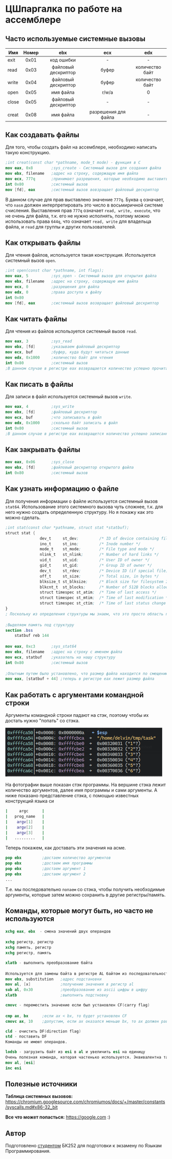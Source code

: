 # ЦШпаргалка по работе на ассемблере

## Часто используемые системные вызовы

| Имя   | Номер |         ebx         |         ecx          |       edx       |
| ----- | :---: | :-----------------: | :------------------: | :-------------: |
| exit  | 0x01  |     код ошибки      |          -           |        -        |
| read  | 0x03  | файловый дескриптор |        буфер         | количество байт |
| write | 0x04  | файловый дескриптор |        буфер         | количество байт |
| open  | 0x05  |      имя файла      |        r/w/a         |        0        |
| close | 0x05  | файловый дескриптор |          -           |        -        |
| creat | 0x08  |      имя файла      | разрешения для файла |        -        |

## Как создавать файлы

Для того, чтобы создать файл на ассемблере, необходимо написать такую конструкцию.

```nasm
;int creat(const char *pathname, mode_t mode) - функция в С
mov eax, 0x8		;sys_create - Системный вызов для создания файла
mov ebx, filename	;адрес на строку, содержащую имя файла
mov ecx, 777q		;принимает разрешения, которые необходимо выставить файлу
int 0x80			;системный вызов
mov [fd], eax		;системный вызов вовзращает файловый дескриптор
```

В данном случае для прав выставлено значение `777q`. Буква `q` означает, что `nasm` должен интерпретировать это число в восьмиричной системе счисления. Выставления прав `777q` означает `read, write, execute`, что не очень для файла, т.к. его не нужно исполнять, поэтому можно использовать права `644q`, что означает `read, write` для владельца файла, и `read` для группы и других пользователей.

## Как открывать файлы

Для чтения файлов, используется такая конструкция.  Используется системный вызов `open`.

```nasm
;int open(const char *pathname, int flags);
mov eax, 5			;sys_open - Системный вызов для открытия файла
mov ebx, filename	;адрес на строку, содержащую имя файла
mov ecx, 0			;разрешения для файла
mov edx, 0			;права доступа к файлу
int 0x80
mov [fd], eax		;системный вызов возвращает файловый дескриптор
```

## Как читать файлы

Для чтения из файлов используется системный вызов `read`.

```nasm
mov eax, 3			;sys_read
mov ebx, [fd]		;указываем файловый дескриптор
mov ecx, buf		;буфер, куда будут читаться данные
mov edx, 0x1000		;количество байт для чтения
int 0x80			;системный вызов
;В данном случае в регистре eax возвращается количество успешно прочитанных байт
```

## Как писать в файлы

Для записи в файл используется системный вызов `write`.

```nasm
mov eax, 4			;sys_write
mov ebx, [fd]		;файловый дескриптор
mov ecx, buf		;что записывать в файл
mov edx, 0x1000		;сколько байт записать в файл
int 0x80			;системный вызов
;В данном случае в регистре eax возвращется количество успешно записанных байт
```

## Как закрывать файлы

```nasm
mov eax, 0x06		;sys_close
mov ebx, [fd]		;файловый дескриптор открытого файла
int 0x80			;системный вызов
```

## Как узнать информацию о файле

Для получения информации о файле используется системный вызов `stat64`. Использование этого системного вызова чуть сложнее, т.к. для него нужно создать определенную структуру. Но я покажу как это можно сделать.

```nasm
;int stat(const char *pathname, struct stat *statbuf);
struct stat {
               dev_t     st_dev;         /* ID of device containing file */
               ino_t     st_ino;         /* Inode number */
               mode_t    st_mode;        /* File type and mode */
               nlink_t   st_nlink;       /* Number of hard links */
               uid_t     st_uid;         /* User ID of owner */
               gid_t     st_gid;         /* Group ID of owner */
               dev_t     st_rdev;        /* Device ID (if special file) */
               off_t     st_size;        /* Total size, in bytes */
               blksize_t st_blksize;     /* Block size for filesystem I/O */
               blkcnt_t  st_blocks;      /* Number of 512B blocks allocated */
               struct timespec st_atim;  /* Time of last access */
               struct timespec st_mtim;  /* Time of last modification */
               struct timespec st_ctim;  /* Time of last status change */
}
; Поскольку из определения структуры мы знаем, что это просто область памяти разных типов данных, то можно просто выделить определенный размер под структуру и просто читать туда.

;Выделяем память под структуру
section .bss
	statbuf reb 144

mov eax, 0xc3		;sys_stat64
mov ebx, filename	;адрес на строку с именем файла
mov ecx, statbuf	;указатель на нашу структуру
int 0x80			;системный вызов

;Опытным путем было установлено, что размер файла находится по смещению 44
mov eax, [statbuf + 44]	;теперь в регистре eax лежит размер файла
```

## Как работать с аргументами командной строки

Аргументы командной строки падают на стэк, поэтому чтобы их достать нужно "попать" со стэка.

![image-20210127004759376](img/stack_view.png)

На фотографии выше показан стэк программы. На вершине стэка лежит количество аргументов, далее имя программы и сами аргументы.  А ниже показано представление стэка, с помощью известных конструкций языка си

```bash
|	  argc		|
|	prog_name	|
|	 argv[1]	|
|	 argv[2]	|
|	 argv[3]	|
|	.........	|
```

Теперь покажем, как доставать эти значения на асме.

```nasm
pop ebx			;достаем количество аргументов
pop ebx			;достаем имя программы
pop ebx			;достаем аргумент 1
pop ebx			;достаем аргумент 2
...
```

Т.е. мы последовательно `попаем` со стэка, чтобы получить необходимые аргументы,  которые затем можно сохранить в другие регистры/память.

## Команды, которые могут быть, но часто не используются

```nasm
xchg eax, ebx  - смена значений двух операндов

xchg регистр, регистр
xchg память, регистр
xchg регистр, память
```

```nasm
xlatb - выполнить преобразование байта

Используется для замены байта в регистре AL байтом из последовательности (таблицы) байтов в памяти.
mov ebx, substitution	;адрес подстановки
mov al, [x]				;получение значения в регистр al
sub al, 0x30			;преобразование из ascii цифры в цифру
xlatb					;выполнить подстновку
```

```nasm
cmovc - переместить значение если был установлен CF(carry flag)

cmp ax, bx		;если ax < bx, то будет установлен CF
cmovc ax, 10	;допустим, если ax оказался меньше bx, то ax должен равняться 10.
```

```nasm
cld - очистить DF(direction flag) 
std - поставить DF
Команды не имеют операндов.
```

```nasm
lodsb - загрузить байт из esi в al и увеличить esi на единицу
Очень полезная команда, которая частенько используется. Эквивалентна таким инструкциям.
mov al, [esi]
inc esi
```

## Полезные источники

**Таблица системных вызовов:** https://chromium.googlesource.com/chromiumos/docs/+/master/constants/syscalls.md#x86-32_bit

**Все что может попасться:** https://google.com :)

## Автор

Подготовлено [студентом](https://vk.com/delvinru) БК252 для подготовки к экзамену по Языкам Программирования.

